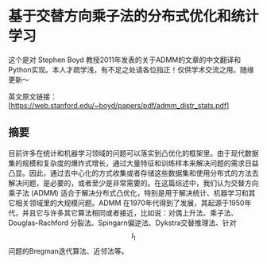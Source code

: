 # 基于交替方向乘子法的分布式优化和统计学习
这个是对 Stephen Boyd 教授2011年发表的关于ADMM的文章的中文翻译和Python实现。本人才疏学浅，有不足之处请各位指正！仅供学术交流之用。随缘更新～

英文原文链接：[https://web.stanford.edu/~boyd/papers/pdf/admm_distr_stats.pdf]

## 摘要
目前许多在统计和机器学习领域的问题可以落实到凸优化的框架里。由于现代数据集的规模和复杂度的爆炸式增长，通过大量特征和训练样本来解决问题的需求日益凸显。因此，通过去中心化的方式收集或者存储这些数据集和使用分布式的方法去解决问题，是必要的，或者至少是非常需要的。在这篇综述中，我们认为交替方向乘子法 (ADMM) 适合于解决分布式凸优化，特别是用于解决统计、机器学习和其它相关领域里的大规模问题。ADMM 在1970年代得到了发展，其起源于1950年代，并且它与许多其它算法相同或者接近，比如说：对偶上升法、乘子法、Douglas–Rachford 分裂法、Spingarn偏逆法、Dykstra交替推理法、针对$$l_1$$问题的Bregman迭代算法、近邻法等。

